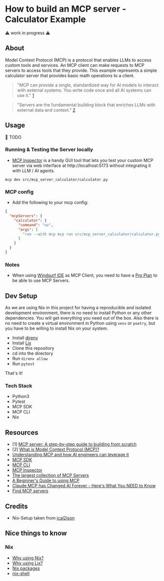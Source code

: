 # How to build an MCP server - Calculator Example

⚠️ work in progress ⚠️

## About

Model Context Protocol (MCP) is a protocol that enables LLMs to access custom tools and services. An MCP client can make requests to MCP servers to access tools that they provide. This example represents a simple calculator server that provides basic math operations to a client.

> "MCP can provide a single, standardized way for AI models to interact with external systems. You write code once and all AI systems can use it." [1](#resources)

> "Servers are the fundamental building block that enriches LLMs with external data and context." [2](#resources)

## Usage

🚧 TODO

### Running & Testing the Server locally

- [MCP Inspector](https://modelcontextprotocol.io/docs/tools/inspector) is a handy GUI tool that lets you test your custom MCP server via web interface at http://localhost:5173 without integrating it with LLM / AI agents.

```shell
mcp dev src/mcp_server_calculator/calculator.py
```

### MCP config

- Add the following to your mcp config:

```json
{
  "mcpServers": {
    "calculator": {
      "command": "uv",
      "args": [
        "run --with mcp mcp run src/mcp_server_calculator/calculator.py"
      ]
    }
  }
}
```

### Notes

- When using [Windsurf IDE](https://codeium.com/windsurf) as MCP Client, you need to have a [Pro Plan](https://codeium.com/pricing) to be able to use MCP Servers.

## Dev Setup

As we are using Nix in this project for having a reproducible and isolated development environment, there is no need to install Python or any other dependencies. You will get everything you need out of the box. Also there is no need to create a virtual environment in Python using `venv` or `poetry`, but you have to be willing to install Nix on your system.

- Install [direnv](https://github.com/direnv/direnv)
- Install [Lix](https://lix.systems/install/)
- Clone this repository
- cd into the directory
- Run `direnv allow`
- Run `pytest`

That's it!

### Tech Stack

- Python3
- Pytest
- MCP SDK
- MCP CLI
- Nix

## Resources

- [1] [MCP server: A step-by-step guide to building from scratch](https://composio.dev/blog/mcp-server-step-by-step-guide-to-building-from-scrtch/)
- [2] [What is Model Context Protocol (MCP)?](https://composio.dev/blog/what-is-model-context-protocol-mcp-explained/)
- [Understanding MCP and how AI engineers can leverage it](https://dev.to/luxdevhq/understanding-mcp-and-how-ai-engineers-can-leverage-it-3e2i`)
- [MCP SDK](https://pypi.org/project/mcp/)
- [MCP CLI](https://pypi.org/project/mcp-cli/)
- [MCP Inspector](https://github.com/modelcontextprotocol/inspector)
- [The largest collection of MCP Servers](https://mcp.so/)
- [A Beginner's Guide to using MCP](https://youtu.be/Y_kaQmhGmZk)
- [Claude MCP has Changed AI Forever - Here's What You NEED to Know](https://www.youtube.com/watch?v=v_6EXt6T83I)
- [Find MCP servers](https://windsurf.run/mcp)

## Credits

- Nix-Setup taken from [ical2json](https://github.com/CodersOnlyCH/ical2json)

## Nice things to know

### Nix

- [Why using Nix?](https://nixos.org/)
- [Why using Lix?](https://lix.systems/about/#why-lix)
- [Nix packages](https://search.nixos.org/packages)
- [nix-shell](https://nix.dev/manual/nix/2.26/command-ref/nix-shell.html)
